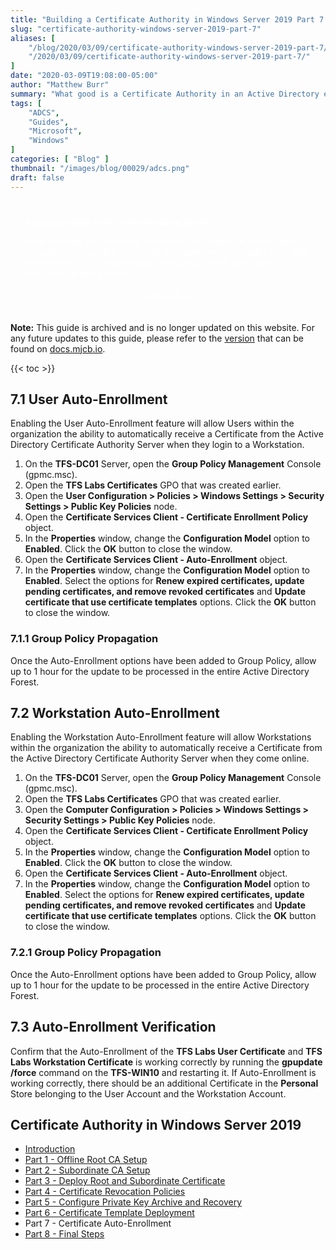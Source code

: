 ```yaml
---
title: "Building a Certificate Authority in Windows Server 2019 Part 7 - Certificate Auto-Enrollment"
slug: "certificate-authority-windows-server-2019-part-7"
aliases: [
    "/blog/2020/03/09/certificate-authority-windows-server-2019-part-7/",
    "/2020/03/09/certificate-authority-windows-server-2019-part-7/"
]
date: "2020-03-09T19:08:00-05:00"
author: "Matthew Burr"
summary: "What good is a Certificate Authority in an Active Directory environment if there is no way to automatically deploy the Certificates? Luckily, with the use of Group Policy and a few configuration changes to Certificate Templates, this is a fairly easy task."
tags: [
    "ADCS",
    "Guides",
    "Microsoft",
    "Windows"
]
categories: [ "Blog" ]
thumbnail: "/images/blog/00029/adcs.png"
draft: false
---
```


<style type="text/css">
.pki-header {
    background-image: url("/images/blog/00029/pki-background.jpg");
    padding-top: 25px;
    padding-left: 25px;
    padding-right: 25px;
    color: #ffffff;
}
</style>

<div class="pki-header">
<strong>Practical Guide to PKI with Windows Server</strong>

Now available for purchase, a complete book version of this guide. Includes an expanded version of this guide which includes over 300 screenshots, CLI configuration commands, quick start guide, additional details and more.

<div style="text-align:center; padding-top: 0px; padding-bottom: 25px;">
    <a href="/publications/practical-guide-to-pki-with-windows-server/" style="color: #ffffff; cursor: pointer;" class="button mt-1" role="button" title="Learn More">Learn More</a>
</div>
</div>

**Note:** This guide is archived and is no longer updated on this website. For any future updates to this guide, please refer to the [version](https://docs.mjcb.io/microsoft/windows-server/windows-server-roles-features/adcs/adcs-windows-server-2019/adcs-windows-server-2019-part-7/) that can be found on [docs.mjcb.io](https://docs.mjcb.io/).

{{< toc >}}

## 7.1 User Auto-Enrollment ##

Enabling the User Auto-Enrollment feature will allow Users within the organization the ability to automatically receive a Certificate from the Active Directory Certificate Authority Server when they login to a Workstation.

1. On the **TFS-DC01** Server, open the **Group Policy Management** Console (gpmc.msc).
2. Open the **TFS Labs Certificates** GPO that was created earlier.
3. Open the **User Configuration > Policies > Windows Settings > Security Settings > Public Key Policies** node.
4. Open the **Certificate Services Client - Certificate Enrollment Policy** object.
5. In the **Properties** window, change the **Configuration Model** option to **Enabled**. Click the **OK** button to close the window.
6. Open the **Certificate Services Client - Auto-Enrollment** object.
7. In the **Properties** window, change the **Configuration Model** option to **Enabled**. Select the options for **Renew expired certificates, update pending certificates, and remove revoked certificates** and **Update certificate that use certificate templates** options. Click the **OK** button to close the window.

### 7.1.1 Group Policy Propagation ###

Once the Auto-Enrollment options have been added to Group Policy, allow up to 1 hour for the update to be processed in the entire Active Directory Forest.

## 7.2 Workstation Auto-Enrollment

Enabling the Workstation Auto-Enrollment feature will allow Workstations within the organization the ability to automatically receive a Certificate from the Active Directory Certificate Authority Server when they come online.

1. On the **TFS-DC01** Server, open the **Group Policy Management** Console (gpmc.msc).
2. Open the **TFS Labs Certificates** GPO that was created earlier.
3. Open the **Computer Configuration > Policies > Windows Settings > Security Settings > Public Key Policies** node.
4. Open the **Certificate Services Client - Certificate Enrollment Policy** object.
5. In the **Properties** window, change the **Configuration Model** option to **Enabled**. Click the **OK** button to close the window.
6. Open the **Certificate Services Client - Auto-Enrollment** object.
7. In the **Properties** window, change the **Configuration Model** option to **Enabled**. Select the options for **Renew expired certificates, update pending certificates, and remove revoked certificates** and **Update certificate that use certificate templates** options. Click the **OK** button to close the window.

### 7.2.1 Group Policy Propagation ###

Once the Auto-Enrollment options have been added to Group Policy, allow up to 1 hour for the update to be processed in the entire Active Directory Forest.

## 7.3 Auto-Enrollment Verification ##

Confirm that the Auto-Enrollment of the **TFS Labs User Certificate** and **TFS Labs Workstation Certificate** is working correctly by running the **gpupdate /force** command on the **TFS-WIN10** and restarting it. If Auto-Enrollment is working correctly, there should be an additional Certificate in the **Personal** Store belonging to the User Account and the Workstation Account.

## Certificate Authority in Windows Server 2019 ##

* [Introduction](/blog/2020/03/09/certificate-authority-windows-server-2019)
* [Part 1 - Offline Root CA Setup](/blog/2020/03/09/certificate-authority-windows-server-2019-part-1)
* [Part 2 - Subordinate CA Setup](/blog/2020/03/09/certificate-authority-windows-server-2019-part-2)
* [Part 3 - Deploy Root and Subordinate Certificate](/blog/2020/03/09/certificate-authority-windows-server-2019-part-3)
* [Part 4 - Certificate Revocation Policies](/blog/2020/03/09/certificate-authority-windows-server-2019-part-4)
* [Part 5 - Configure Private Key Archive and Recovery](/blog/2020/03/09/certificate-authority-windows-server-2019-part-5)
* [Part 6 - Certificate Template Deployment](/blog/2020/03/09/certificate-authority-windows-server-2019-part-6)
* Part 7 - Certificate Auto-Enrollment
* [Part 8 - Final Steps](/blog/2020/03/09/certificate-authority-windows-server-2019-part-8)
